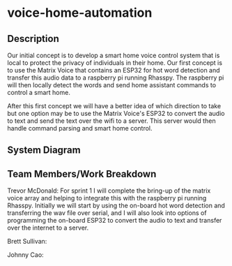 # voice-home-automation

## Description
Our initial concept is to develop a smart home voice control system that is local to protect the privacy of individuals in their home. Our first concept is to use the Matrix Voice that contains an ESP32 for hot word detection and transfer this audio data to a raspberry pi running Rhasspy. The raspberry pi will then locally detect the words and send home assistant commands to control a smart home. 

After this first concept we will have a better idea of which direction to take but one option may be to use the Matrix Voice's ESP32 to convert the audio to text and send the text over the wifi to a server. This server would then handle command parsing and smart home control. 

## System Diagram

## Team Members/Work Breakdown

Trevor McDonald: For sprint 1 I will complete the bring-up of the matrix voice array and helping to integrate this with the raspberry pi running Rhasspy. Initially we will start by using the on-board hot word detection and transferring the wav file over serial, and I will also look into options of programming the on-board ESP32 to convert the audio to text and transfer over the internet to a server. 

Brett Sullivan:

Johnny Cao:




